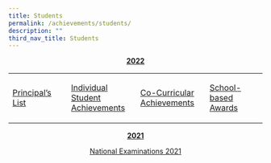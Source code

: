 ```yaml
---
title: Students
permalink: /achievements/students/
description: ""
third_nav_title: Students
---
```

<p style="text-align: center;"><strong><u>2022</u></strong></p>
<table width="648">
<tbody>
<tr>
<td width="156">
<p><a href="/achievements/students/the-principals-list">Principal&rsquo;s List</a></p>
</td>
<td width="156">
<p><a href="/achievements/students/individual-student-achievements">Individual Student Achievements</a></p>
</td>
<td width="156">
<p><a href="/achievements/students/co-curricular-achievements">Co-Curricular Achievements</a></p>
</td>
<td width="180">
<p><a href="/achievements/students/school-based-awards">School-based Awards</a></p>
</td>
</tr>
</tbody>
</table>
<p style="text-align: center;"><strong><u>2021</u></strong></p>
<p style="text-align: center;"><a href="/achievements/students/national-examinations-2021" target="">National Examinations 2021</a></p>